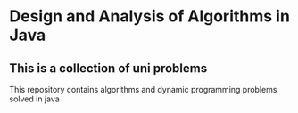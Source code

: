 # Design and Analysis of Algorithms in Java
## This is a collection of uni problems

This repository contains algorithms and dynamic programming problems solved in java

